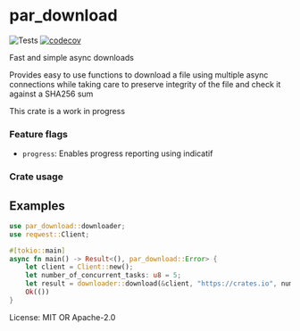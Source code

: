 # par_download

![Tests](https://github.com/x0f5c3/par_download/.github/workflows/test_and_clippy.yml/badge.svg)
[![codecov](https://codecov.io/gh/x0f5c3/par_download/branch/master/graph/badge.svg)](https://codecov.io/gh/x0f5c3/par_download)

Fast and simple async downloads

Provides easy to use functions to download a file using multiple async connections
while taking care to preserve integrity of the file and check it against a SHA256 sum

This crate is a work in progress



### Feature flags

- `progress`: Enables progress reporting using indicatif


### Crate usage

## Examples



```rust
use par_download::downloader;
use reqwest::Client;

#[tokio::main]
async fn main() -> Result<(), par_download::Error> {
    let client = Client::new();
    let number_of_concurrent_tasks: u8 = 5;
    let result = downloader::download(&client, "https://crates.io", number_of_concurrent_tasks).await?;
    Ok(())
}
```



License: MIT OR Apache-2.0
